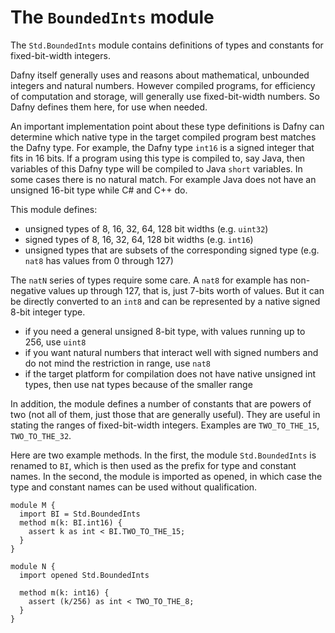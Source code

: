 
# The `BoundedInts` module

The `Std.BoundedInts` module contains definitions of types and constants for fixed-bit-width integers.

Dafny itself generally uses and reasons about mathematical, unbounded integers and natural numbers.
However compiled programs, for efficiency of computation and storage, will generally use fixed-bit-width
numbers. So Dafny defines them here, for use when needed.

An important implementation point about these type definitions is Dafny can determine which native type
in the target compiled program best matches the Dafny type. For example, the Dafny type `int16` is
a signed integer that fits in 16 bits. If a program using this type is compiled to, say Java, then
variables of this Dafny type will be compiled to Java `short` variables. In some cases there is no
natural match. For example Java does not have an unsigned 16-bit type while C# and C++ do.

This module defines:

- unsigned types of 8, 16, 32, 64, 128 bit widths (e.g. `uint32`)
- signed types of 8, 16, 32, 64, 128 bit widths (e.g. `int16`)
- unsigned types that are subsets of the corresponding signed type (e.g. `nat8` has values from 0 through 127)

The `natN` series of types require some care. A `nat8` for example has non-negative values up through 127,
that is, just 7-bits worth of values. But it can be directly converted to an `int8` and can be represented by a
native signed 8-bit integer type.

- if you need a general unsigned 8-bit type, with values running up to 256, use `uint8`
- if you want natural numbers that interact well with signed numbers and do not mind the restriction in range, use `nat8`
- if the target platform for compilation does not have native unsigned int types, then use nat types because of the smaller range

In addition, the module defines a number of constants that are powers of two (not all of them, just those that are generally useful).
They are useful in stating the ranges of fixed-bit-width integers. Examples are `TWO_TO_THE_15`, `TWO_TO_THE_32`.

Here are two example methods. In the first, the module `Std.BoundedInts` is renamed to `BI`, which is then used as the prefix for type and constant names.
In the second, the module is imported as opened, in which case the type and constant names can be used without qualification.
<!-- %check-verify -->
```dafny
module M {
  import BI = Std.BoundedInts
  method m(k: BI.int16) {
    assert k as int < BI.TWO_TO_THE_15;
  }
}

module N {
  import opened Std.BoundedInts

  method m(k: int16) {
    assert (k/256) as int < TWO_TO_THE_8;
  }
}
```
